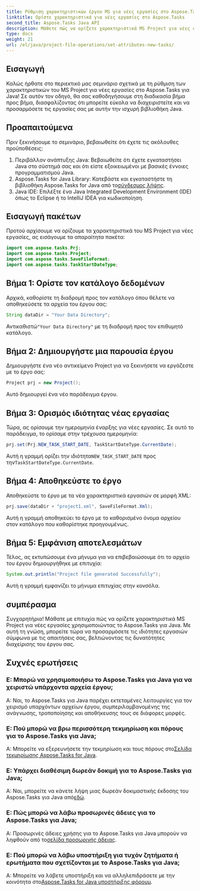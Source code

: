 ```yaml
---
title: Ρύθμιση χαρακτηριστικών έργου MS για νέες εργασίες στο Aspose.Tasks
linktitle: Ορίστε χαρακτηριστικά για νέες εργασίες στο Aspose.Tasks
second_title: Aspose.Tasks Java API
description: Μάθετε πώς να ορίζετε χαρακτηριστικά MS Project για νέες εργασίες χρησιμοποιώντας το Aspose.Tasks για Java. Προσαρμόστε τις ιδιότητες εργασιών χωρίς κόπο με αυτόν τον περιεκτικό οδηγό.
type: docs
weight: 21
url: /el/java/project-file-operations/set-attributes-new-tasks/
---
```

## Εισαγωγή
Καλώς ήρθατε στο περιεκτικό μας σεμινάριο σχετικά με τη ρύθμιση των χαρακτηριστικών του MS Project για νέες εργασίες στο Aspose.Tasks για Java! Σε αυτόν τον οδηγό, θα σας καθοδηγήσουμε στη διαδικασία βήμα προς βήμα, διασφαλίζοντας ότι μπορείτε εύκολα να διαχειριστείτε και να προσαρμόσετε τις εργασίες σας με αυτήν την ισχυρή βιβλιοθήκη Java.
## Προαπαιτούμενα
Πριν ξεκινήσουμε το σεμινάριο, βεβαιωθείτε ότι έχετε τις ακόλουθες προϋποθέσεις:
1. Περιβάλλον ανάπτυξης Java: Βεβαιωθείτε ότι έχετε εγκαταστήσει Java στο σύστημά σας και ότι είστε εξοικειωμένοι με βασικές έννοιες προγραμματισμού Java.
2.  Aspose.Tasks for Java Library: Κατεβάστε και εγκαταστήστε τη βιβλιοθήκη Aspose.Tasks for Java από το[σύνδεσμος λήψης](https://releases.aspose.com/tasks/java/).
3. Java IDE: Επιλέξτε ένα Java Integrated Development Environment (IDE) όπως το Eclipse ή το IntelliJ IDEA για κωδικοποίηση.

## Εισαγωγή πακέτων
Προτού αρχίσουμε να ορίζουμε τα χαρακτηριστικά του MS Project για νέες εργασίες, ας εισάγουμε τα απαραίτητα πακέτα:
```java
import com.aspose.tasks.Prj;
import com.aspose.tasks.Project;
import com.aspose.tasks.SaveFileFormat;
import com.aspose.tasks.TaskStartDateType;
```

## Βήμα 1: Ορίστε τον κατάλογο δεδομένων
Αρχικά, καθορίστε τη διαδρομή προς τον κατάλογο όπου θέλετε να αποθηκεύσετε τα αρχεία του έργου σας:
```java
String dataDir = "Your Data Directory";
```
 Αντικαθιστώ`"Your Data Directory"` με τη διαδρομή προς τον επιθυμητό κατάλογο.
## Βήμα 2: Δημιουργήστε μια παρουσία έργου
Δημιουργήστε ένα νέο αντικείμενο Project για να ξεκινήσετε να εργάζεστε με το έργο σας:
```java
Project prj = new Project();
```
Αυτό δημιουργεί ένα νέο παράδειγμα έργου.
## Βήμα 3: Ορισμός ιδιότητας νέας εργασίας
Τώρα, ας ορίσουμε την ημερομηνία έναρξης για νέες εργασίες. Σε αυτό το παράδειγμα, το ορίσαμε στην τρέχουσα ημερομηνία:
```java
prj.set(Prj.NEW_TASK_START_DATE, TaskStartDateType.CurrentDate);
```
 Αυτή η γραμμή ορίζει την ιδιότητα`NEW_TASK_START_DATE` προς την`TaskStartDateType.CurrentDate`.
## Βήμα 4: Αποθηκεύστε το έργο
Αποθηκεύστε το έργο με τα νέα χαρακτηριστικά εργασιών σε μορφή XML:
```java
prj.save(dataDir + "project1.xml", SaveFileFormat.Xml);
```
Αυτή η γραμμή αποθηκεύει το έργο με το καθορισμένο όνομα αρχείου στον κατάλογο που καθορίστηκε προηγουμένως.
## Βήμα 5: Εμφάνιση αποτελεσμάτων
Τέλος, ας εκτυπώσουμε ένα μήνυμα για να επιβεβαιώσουμε ότι το αρχείο του έργου δημιουργήθηκε με επιτυχία:
```java
System.out.println("Project file generated Successfully");
```
Αυτή η γραμμή εμφανίζει το μήνυμα επιτυχίας στην κονσόλα.

## συμπέρασμα
Συγχαρητήρια! Μάθατε με επιτυχία πώς να ορίζετε χαρακτηριστικά MS Project για νέες εργασίες χρησιμοποιώντας το Aspose.Tasks για Java. Με αυτή τη γνώση, μπορείτε τώρα να προσαρμόσετε τις ιδιότητες εργασιών σύμφωνα με τις απαιτήσεις σας, βελτιώνοντας τις δυνατότητες διαχείρισης του έργου σας.
## Συχνές ερωτήσεις
### Ε: Μπορώ να χρησιμοποιήσω το Aspose.Tasks για Java για να χειριστώ υπάρχοντα αρχεία έργου;
Α: Ναι, το Aspose.Tasks για Java παρέχει εκτεταμένες λειτουργίες για τον χειρισμό υπαρχόντων αρχείων έργου, συμπεριλαμβανομένης της ανάγνωσης, τροποποίησης και αποθήκευσης τους σε διάφορες μορφές.
### Ε: Πού μπορώ να βρω περισσότερη τεκμηρίωση και πόρους για το Aspose.Tasks για Java;
 Α: Μπορείτε να εξερευνήσετε την τεκμηρίωση και τους πόρους στο[Σελίδα τεκμηρίωσης Aspose.Tasks for Java](https://reference.aspose.com/tasks/java/).
### Ε: Υπάρχει διαθέσιμη δωρεάν δοκιμή για το Aspose.Tasks για Java;
 Α: Ναι, μπορείτε να κάνετε λήψη μιας δωρεάν δοκιμαστικής έκδοσης του Aspose.Tasks για Java από[εδώ](https://releases.aspose.com/).
### Ε: Πώς μπορώ να λάβω προσωρινές άδειες για το Aspose.Tasks για Java;
 Α: Προσωρινές άδειες χρήσης για το Aspose.Tasks για Java μπορούν να ληφθούν από το[σελίδα προσωρινής άδειας](https://purchase.aspose.com/temporary-license/).
### Ε: Πού μπορώ να λάβω υποστήριξη για τυχόν ζητήματα ή ερωτήματα που σχετίζονται με το Aspose.Tasks για Java;
 Α: Μπορείτε να λάβετε υποστήριξη και να αλληλεπιδράσετε με την κοινότητα στο[Aspose.Tasks for Java υποστήριξης φόρουμ](https://forum.aspose.com/c/tasks/15).
